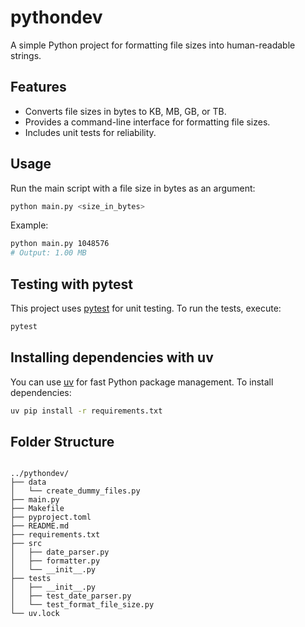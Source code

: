 # pythondev

A simple Python project for formatting file sizes into human-readable strings.

## Features

- Converts file sizes in bytes to KB, MB, GB, or TB.
- Provides a command-line interface for formatting file sizes.
- Includes unit tests for reliability.

## Usage

Run the main script with a file size in bytes as an argument:

```bash
python main.py <size_in_bytes>
```

Example:

```bash
python main.py 1048576
# Output: 1.00 MB
```

## Testing with pytest

This project uses [pytest](https://pytest.org/) for unit testing.
To run the tests, execute:

```bash
pytest
```

## Installing dependencies with uv

You can use [uv](https://github.com/astral-sh/uv) for fast Python package management.
To install dependencies:

```bash
uv pip install -r requirements.txt
```
## Folder Structure
```

../pythondev/
├── data
│   └── create_dummy_files.py
├── main.py
├── Makefile
├── pyproject.toml
├── README.md
├── requirements.txt
├── src
│   ├── date_parser.py
│   ├── formatter.py
│   └── __init__.py
├── tests
│   ├── __init__.py
│   ├── test_date_parser.py
│   └── test_format_file_size.py
└── uv.lock


```
